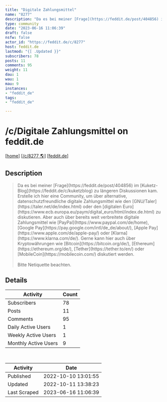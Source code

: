 ```yaml
---
title: "Digitale Zahlungsmittel" 
name: "8277"
description: "Da es bei meiner [Frage](https://feddit.de/post/404856) im [Kuketz-Blog](https://feddit.de/c/kuketzblog) zu längeren Diskussionen kam. Erstelle ich hier eine Community, um über alternative, datenschutzfreundliche digitale Zahlungsmittel wie den [GNU/Taler](https://taler.net/de/index.html) oder den [digitalen Euro](https://www.ecb.europa.eu/paym/digital_euro/html/index.de.html) zu diskutieren. Aber auch über bereits weit verbreitete digitale Zahlungsmittel wie [PayPal](https://www.paypal.com/de/home), [Google Pay](https://pay.google.com/intl/de_de/about/), [Apple Pay](https://www.apple.com/de/apple-pay/) oder [Klarna](https://www.klarna.com/de/). Gerne kann hier auch über Kryptowährungen wie [Bitcoin](https://bitcoin.org/de/), [Ethereum](https://ethereum.org/de/), [Tether](https://tether.to/en/) oder [MobileCoin](https://mobilecoin.com/) diskutiert werden.Bitte Netiquette beachten."
type: community
date: "2023-06-16 11:06:39"
draft: false
nsfw: false
actor_id: "https://feddit.de/c/8277"
host: feddit.de
lastmod: "{[ .Updated }}"
subscribers: 78
posts: 11
comments: 95
weight: 11
dau: 1
wau: 1
mau: 9
instances:
- "feddit_de"
tags: 
- "feddit_de"

---
```


# /c/Digitale Zahlungsmittel on feddit.de

[[home](/)]
[[/c/8277 🌎](https://feddit.de/c/8277)]
[[feddit.de](/instances/feddit_de)]


## Description 

<blockquote class="description">
Da es bei meiner [Frage](https://feddit.de/post/404856) im [Kuketz-Blog](https://feddit.de/c/kuketzblog) zu längeren Diskussionen kam. Erstelle ich hier eine Community, um über alternative, datenschutzfreundliche digitale Zahlungsmittel wie den [GNU/Taler](https://taler.net/de/index.html) oder den [digitalen Euro](https://www.ecb.europa.eu/paym/digital_euro/html/index.de.html) zu diskutieren. Aber auch über bereits weit verbreitete digitale Zahlungsmittel wie [PayPal](https://www.paypal.com/de/home), [Google Pay](https://pay.google.com/intl/de_de/about/), [Apple Pay](https://www.apple.com/de/apple-pay/) oder [Klarna](https://www.klarna.com/de/). Gerne kann hier auch über Kryptowährungen wie [Bitcoin](https://bitcoin.org/de/), [Ethereum](https://ethereum.org/de/), [Tether](https://tether.to/en/) oder [MobileCoin](https://mobilecoin.com/) diskutiert werden.<br><br>Bitte Netiquette beachten.
</blockquote>


## Details

| Activity | Count  |
|----------------------|---|
| Subscribers          | 78 |
| Posts                | 11  |
| Comments             | 95  |
| Daily Active Users   | 1  |
| Weekly Active Users  | 1  |
| Monthly Active Users | 9  |

<br>

| Activity | Date |
|----------------------|---|
| Published            | 2022-10-10 13:01:55 |
| Updated              | 2022-10-11 13:38:23 |
| Last Scraped         | 2023-06-16 11:06:39 |
